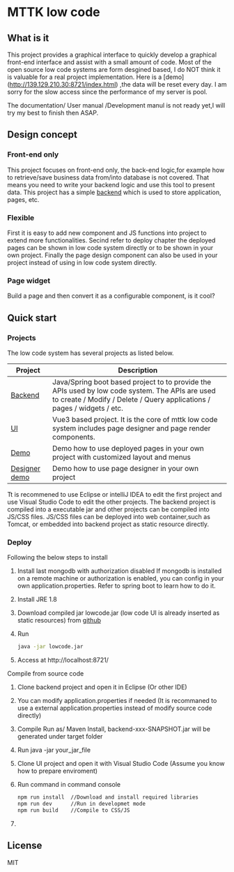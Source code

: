 # MTTK low code

## What is it

This project provides a graphical interface to quickly develop a graphical front-end interface and assist with a small amount of code. Most of the open source low code systems are form desgined based, I do NOT think it is valuable for a real project implementation.
Here is a [demo] (http://139.129.210.30:8721/index.html) ,the data will be reset every day. I am sorry for the slow access since the performance of my server is pool.

The documentation/ User manual /Development manul is not ready yet,I will try my best to finish then ASAP.

## Design concept

### Front-end only

This project focuses on front-end only, the back-end logic,for example how to retrieve/save business data from/into database is not covered.  That means you need to write your backend logic and use this tool to present data.
This project has a simple [backend](https://github.com/jamie-mttk/mttk_lowcode_api) which is used to store application, pages, etc.

### Flexible

First it is easy to add new component and JS functions into project to extend more functionalities.
Secind refer to deploy chapter the deployed pages can be shown in low code system directly or to be shown in your own project.
Finally the page design component can also be used in your project instead of using in low code system directly.

### Page widget

Build a page and then convert it as a configurable component, is it cool?

## Quick start

### Projects

The low code system has several projects as listed below.

|Project|Description|
|---|---|
|[Backend](https://github.com/jamie-mttk/mttk_lowcode_api)|Java/Spring boot based project to to provide the APIs used by low code system. The APIs are used to create / Modify / Delete / Query applications / pages / widgets / etc. |
|[UI](https://github.com/jamie-mttk/mttk_lowcode_ui)|Vue3 based project. It is the core of mttk low code system includes page designer and page render components.|
|[Demo]()|Demo how to use deployed pages in your own project with customized layout and menus |
|[Designer demo]()|Demo how to use page designer in your own project|

Tt is recommened to use Eclipse or intelliJ IDEA to edit the first project  and use Visual Studio Code to edit the other projects.
The backend project is compiled into a executable jar and other projects can be compiled into JS/CSS files. JS/CSS files can be deployed into web container,such as Tomcat, or embedded into backend project as static resource directly.

### Deploy

Following the below steps to install

1. Install last mongodb with authorization disabled
   If mongodb is installed on a remote machine or authorization is enabled, you can config in your own application.properties. Refer to spring boot to learn how to do it.
2. Install JRE 1.8
3. Download compiled jar lowcode.jar (low code UI is already inserted as static resources) from [github]()
4. Run 

   ~~~sh
   java -jar lowcode.jar
   ~~~

5. Access at http://localhost:8721/

Compile from source code

1. Clone backend project and open it in Eclipse (Or other IDE)
2. You can modify application.properties if needed (It is recommaned to use a external application.properties instead of modify source code directly)
3. Compile Run as/ Maven Install, backend-xxx-SNAPSHOT.jar will be generated under target folder
4. Run java -jar your_jar_file
5. Clone UI project and open it with Visual Studio Code (Assume you know how to prepare enviroment)
6. Run  command in command console

   ~~~sh
   npm run install  //Download and install required libraries
   npm run dev      //Run in developmet mode
   npm run build    //Compile to CSS/JS
   ~~~

7. 


## License

MIT
